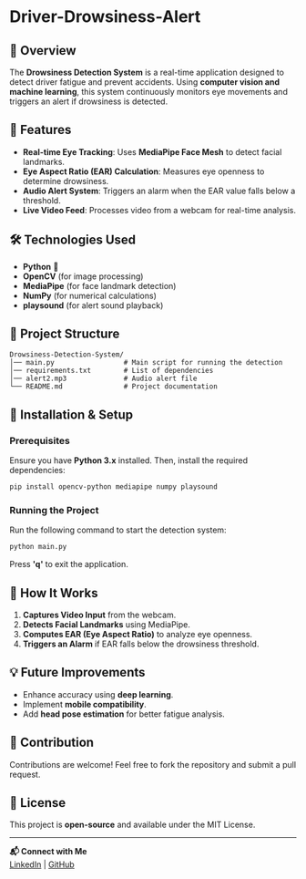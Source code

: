 # Driver-Drowsiness-Alert

## 🚀 Overview
The **Drowsiness Detection System** is a real-time application designed to detect driver fatigue and prevent accidents. Using **computer vision and machine learning**, this system continuously monitors eye movements and triggers an alert if drowsiness is detected.

## 📌 Features
- **Real-time Eye Tracking**: Uses **MediaPipe Face Mesh** to detect facial landmarks.
- **Eye Aspect Ratio (EAR) Calculation**: Measures eye openness to determine drowsiness.
- **Audio Alert System**: Triggers an alarm when the EAR value falls below a threshold.
- **Live Video Feed**: Processes video from a webcam for real-time analysis.

## 🛠️ Technologies Used
- **Python** 🐍
- **OpenCV** (for image processing)
- **MediaPipe** (for face landmark detection)
- **NumPy** (for numerical calculations)
- **playsound** (for alert sound playback)

## 📂 Project Structure
```
Drowsiness-Detection-System/
│── main.py                 # Main script for running the detection
│── requirements.txt        # List of dependencies
│── alert2.mp3              # Audio alert file
└── README.md               # Project documentation
```

## 🔧 Installation & Setup
### Prerequisites
Ensure you have **Python 3.x** installed. Then, install the required dependencies:
```sh
pip install opencv-python mediapipe numpy playsound
```

### Running the Project
Run the following command to start the detection system:
```sh
python main.py
```
Press **'q'** to exit the application.

## 🚀 How It Works
1. **Captures Video Input** from the webcam.
2. **Detects Facial Landmarks** using MediaPipe.
3. **Computes EAR (Eye Aspect Ratio)** to analyze eye openness.
4. **Triggers an Alarm** if EAR falls below the drowsiness threshold.

## 💡 Future Improvements
- Enhance accuracy using **deep learning**.
- Implement **mobile compatibility**.
- Add **head pose estimation** for better fatigue analysis.

## 🤝 Contribution
Contributions are welcome! Feel free to fork the repository and submit a pull request.

## 📜 License
This project is **open-source** and available under the MIT License.

---
**📬 Connect with Me**  
[LinkedIn](https://www.linkedin.com/in/saurabh-kumar-121b04342) | [GitHub](https://github.com/your-github-username)

